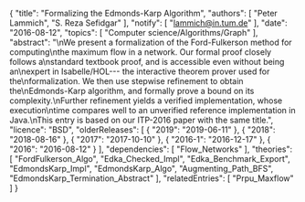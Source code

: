 {
    "title": "Formalizing the Edmonds-Karp Algorithm",
    "authors": [
        "Peter Lammich",
        "S. Reza Sefidgar"
    ],
    "notify": [
        "lammich@in.tum.de"
    ],
    "date": "2016-08-12",
    "topics": [
        "Computer science/Algorithms/Graph"
    ],
    "abstract": "\nWe present a formalization of the Ford-Fulkerson method for computing\nthe maximum flow in a network. Our formal proof closely follows a\nstandard textbook proof, and is accessible even without being an\nexpert in Isabelle/HOL--- the interactive theorem prover used for the\nformalization. We then use stepwise refinement to obtain the\nEdmonds-Karp algorithm, and formally prove a bound on its complexity.\nFurther refinement yields a verified implementation, whose execution\ntime compares well to an unverified reference implementation in Java.\nThis entry is based on our ITP-2016 paper with the same title.",
    "licence": "BSD",
    "olderReleases": [
        {
            "2019": "2019-06-11"
        },
        {
            "2018": "2018-08-16"
        },
        {
            "2017": "2017-10-10"
        },
        {
            "2016-1": "2016-12-17"
        },
        {
            "2016": "2016-08-12"
        }
    ],
    "dependencies": [
        "Flow_Networks"
    ],
    "theories": [
        "FordFulkerson_Algo",
        "Edka_Checked_Impl",
        "Edka_Benchmark_Export",
        "EdmondsKarp_Impl",
        "EdmondsKarp_Algo",
        "Augmenting_Path_BFS",
        "EdmondsKarp_Termination_Abstract"
    ],
    "relatedEntries": [
        "Prpu_Maxflow"
    ]
}